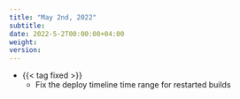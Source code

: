 ```yaml
---
title: "May 2nd, 2022"
subtitle:
date: 2022-5-2T00:00:00+04:00
weight:
version:
---
```


- {{< tag fixed >}}
  - Fix the deploy timeline time range for restarted builds
